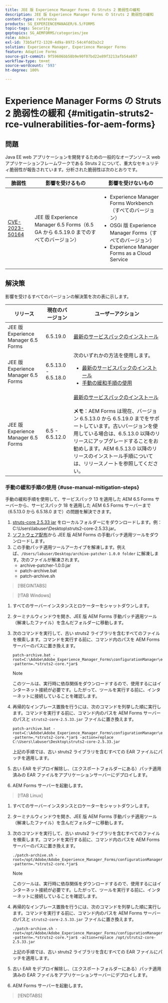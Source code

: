 ```yaml
---
title: JEE 版 Experience Manager Forms の Struts 2 脆弱性の緩和
description: JEE 版 Experience Manager Forms の Struts 2 脆弱性の緩和
content-type: reference
products: SG_EXPERIENCEMANAGER/6.5/FORMS
topic-tags: Security
geptopics: SG_AEMFORMS/categories/jee
role: Admin
exl-id: 73b5aff2-1320-4d9a-8972-54c4fdd3a2c2
solution: Experience Manager, Experience Manager Forms
feature: Adaptive Forms
source-git-commit: 9f59606bb58b9e90f07bd22e89f3213afb54a697
workflow-type: tm+mt
source-wordcount: '593'
ht-degree: 100%

---
```


# Experience Manager Forms の Struts 2 脆弱性の緩和 {#mitigatin-struts2-rce-vulnerabilities-for-aem-forms}

## 問題

Java EE web アプリケーションを開発するための一般的なオープンソース web アプリケーションフレームワークである Struts 2 について、重大なセキュリティ脆弱性が報告されています。分析された脆弱性は次のとおりです。

| 脆弱性 | 影響を受けるもの | 影響を受けないもの |
|---|---|---|
| [CVE-2023-50164](https://cve.mitre.org/cgi-bin/cvename.cgi?name=2023-50164) | JEE 版 Experience Manager 6.5 Forms（6.5 GA から 6.5.19.0 までのすべてのバージョン） | <ul><li> Experience Manager Forms Workbench（すべてのバージョン）</li> <li> OSGi 版 Experience Manager Forms（すべてのバージョン） </li> <li> Experience Manager Forms as a Cloud Service </li> <ul> |

## 解決策

影響を受けるすべてのバージョンの解決策を次の表に示します。

| リリース | 現在のバージョン | ユーザーアクション |
|---|---|---|
| JEE 版 Experience Manager 6.5 Forms | 6.5.19.0 | [最新のサービスパックのインストール](https://experienceleague.adobe.com/docs/experience-manager-65/release-notes/aem-forms-current-service-pack-installation-instructions.html?lang=ja) |
| JEE 版 Experience Manager 6.5 Forms | 6.5.13.0 - 6.5.18.0 | 次のいずれかの方法を使用します。 <ul><li>  <a href="https://experienceleague.adobe.com/docs/experience-manager-65/release-notes/aem-forms-current-service-pack-installation-instructions.html?lang=ja"> 最新のサービスパックのインストール </a> </li> <li> <a href ="#use-manual-mitigation-steps"> 手動の緩和手順の使用 </a> |
| JEE 版 Experience Manager 6.5 Forms | 6.5 - 6.5.12.0 | [最新のサービスパックのインストール](https://experienceleague.adobe.com/docs/experience-manager-65/release-notes/aem-forms-current-service-pack-installation-instructions.html?lang=ja)  </br> </br> **メモ**：AEM Forms は現在、バージョン 6.5.13.0 から 6.5.19.0 までをサポートしています。古いバージョンを使用している場合は、6.5.13.0 以降のリリースにアップグレードすることをお勧めします。AEM 6.5.13.0 以降のリリースのインストール手順については、リリースノートを参照してください。 |

### 手動の緩和手順の使用 {#use-manual-mitigation-steps}

手動の緩和手順を使用して、サービスパック 13 を適用した AEM 6.5 Forms サーバーから、サービスパック 18 を適用した AEM 6.5 Forms サーバーまで（6.5.13.0 から 6.5.18.0 まで）の問題を解決できます。

1. [struts-core 2.5.33 jar](https://repo1.maven.org/maven2/org/apache/struts/struts2-core/2.5.33/struts2-core-2.5.33.jar) をローカルフォルダーにをダウンロードします。例：C:\Users\labuser\Desktop\struts2-core-2.5.33.jar。
1. [ソフトウェア配布](https://experience.adobe.com/#/downloads/content/software-distribution/en/aem.html?package=/content/software-distribution/en/details.html/content/dam/aem/public/adobe/packages/cq650/servicepack/fd/patch_utility/archive-patcher-1.0.0.zip)から JEE 版 AEM Forms の手動パッチ適用ツールをダウンロードします。
1. この手動パッチ適用ツールアーカイブを解凍します。例えば、`/Users/labuser/Desktop/archive-patcher-1.0.0 folder` に解凍します。次のファイルが解凍されます。
   * archive-patcher-1.0.0.jar
   * patch-archive.bat
   * patch-archive.sh

>[!BEGINTABS]

>[!TAB Windows]

1. すべてのサーバーインスタンスとロケーターをシャットダウンします。

1. ターミナルウィンドウを開き、JEE 版 AEM Forms 手動パッチ適用ツール（解凍したファイル）を含んだフォルダーに移動します。

1. 次のコマンドを実行して、古い struts2 ライブラリを含むすべてのファイルを検索します。コマンドを実行する前に、コマンド内のパスを AEM Forms サーバーのパスに置き換えます。


   ```
   patch-archive.bat -root=C:\Adobe\Adobe_Experience_Manager_Forms\configurationManager\export -pattern=.*struts2-core.*jar$
   ```

   >[!NOTE]
   >
   >
   >このツールは、実行時に依存関係をダウンロードするので、使用するにはインターネット接続が必要です。したがって、ツールを実行する前に、インターネットに接続していることを確認します。

1. 再帰的なインプレース置換を行うには、次のコマンドを列挙した順に実行します。コマンドを実行する前に、コマンド内のパスを AEM Forms サーバーのパスと `struts2-core-2.5.33.jar` ファイルに置き換えます。



   ```
   patch-archive.bat -root=C:\Adobe\Adobe_Experience_Manager_Forms\configurationManager\export -pattern=.*struts2-core.*jar$ -action=replace C:\Users\labuser\Desktop\struts2-core-2.5.33.jar
   ```

   上記の手順では、古い struts2 ライブラリを含むすべての EAR ファイルにパッチを適用します。

1. 古い EAR をデプロイ解除し、（エクスポートフォルダーにある）パッチ適用済みの EAR ファイルをアプリケーションサーバーにデプロイします。

1. AEM Forms サーバーを起動します。

>[!TAB Linux]

1. すべてのサーバーインスタンスとロケーターをシャットダウンします。

1. ターミナルウィンドウを開き、JEE 版 AEM Forms 手動パッチ適用ツール（解凍したファイル）を含んだフォルダーに移動します。

1. 次のコマンドを実行して、古い struts2 ライブラリを含むすべてのファイルを検索します。コマンドを実行する前に、コマンド内のパスを AEM Forms サーバーのパスに置き換えます。


   ```
   ./patch-archive.sh -root=/opt/Adobe/Adobe_Experience_Manager_Forms/configurationManager/export/ -pattern=.*struts2-core.*jar$
   ```

   >[!NOTE]
   >
   >
   >このツールは、実行時に依存関係をダウンロードするので、使用するにはインターネット接続が必要です。したがって、ツールを実行する前に、インターネットに接続していることを確認します。

1. 再帰的なインプレース置換を行うには、次のコマンドを列挙した順に実行します。コマンドを実行する前に、コマンド内のパスを AEM Forms サーバーのパスと `struts2-core-2.5.33.jar` ファイルに置き換えます。



   ```
   ./patch-archive.sh -root=/opt/Adobe/Adobe_Experience_Manager_Forms/configurationManager/export/ -pattern=.*struts2-core.*jar$ -action=replace /opt/struts2-core-2.5.33.jar
   ```

   上記の手順では、古い struts2 ライブラリを含むすべての EAR ファイルにパッチを適用します。

1. 古い EAR をデプロイ解除し、（エクスポートフォルダーにある）パッチ適用済みの EAR ファイルをアプリケーションサーバーにデプロイします。

1. AEM Forms サーバーを起動します。

>[!ENDTABS]




<!-- 
### Manual patching tool 


>[!BEGINTABS]

>[!TAB Windows]

    ```
    
    patch-archive.bat [-root=dir-or-file] [-pattern=regex] [-action=list(default)|delete|replace <replacement-file>]

    ```

* **dir-or-file**: Specifies path of directory containing multiple archives to patch. The default path for AEM Forms on JEE is <>. 
* **regex**: Specifies regular expression identifying a file or an archive entry to patch. It is tested against each file's or archive entry's absolute path. For example, the pattern `.*struts2-core-2.5.30.jar$` search for all the lines that end with the exact string `struts2-core-2.5.30.jar`.
* **list**: Lists the matched files or archive entries. It recursively searches for and reports all instances of the supplied pattern matched in any entry present in any archive file (zip/jar/war/ear) inside the supplied root directory. No changes are made to any file. It is the default action of the tool, when no action is specified.
* **delete**: Deletes the matched files or archive entries. If the matched entity is an archive, deletion happens before traversing it. This prevents any potentially matching entries inside it from being reported.  
* **replace**: Substitutes the matched files or archive entries with the supplied replacement. If the matched entity is an archive, replacement happens before traversing it. This prevents any potentially matching entries inside it from being reported.

>[!TAB macOS]

    ```
    
    patch-archive.sh [-root=dir-or-file] [-pattern=regex] [-action=list(default)|delete|replace <replacement-file>]

    ```

* **dir-or-file**: Specifies path of directory containing multiple archives to patch. The default path for AEM Forms on JEE is <>. 
* **regex**: Specifies regular expression identifying a file or an archive entry to patch. It is tested against each file's or archive entry's absolute path. For example, the pattern `.*struts2-core-2.5.30.jar$` search for all the lines that end with the exact string `struts2-core-2.5.30.jar`.
* **list**: Lists the matched files or archive entries. It recursively searches for and reports all instances of the supplied pattern matched in any entry present in any archive file (zip/jar/war/ear) inside the supplied root directory. No changes are made to any file. It is the default action of the tool, when no action is specified.
* **delete**: Deletes the matched files or archive entries. If the matched entity is an archive, deletion happens before traversing it. This prevents any potentially matching entries inside it from being reported.  
* **replace**: Substitutes the matched files or archive entries with the supplied replacement. If the matched entity is an archive, replacement happens before traversing it. This prevents any potentially matching entries inside it from being reported.  

>[!TAB Linux]

    ```
    
    patch-archive.sh [-root=dir-or-file] [-pattern=regex] [-action=list(default)|delete|replace <replacement-file>]

    ```

* **dir-or-file**: Specifies path of directory containing multiple archives to patch. The default path for AEM Forms on JEE is <>. 
* **regex**: Specifies regular expression identifying a file or an archive entry to patch. It is tested against each file's or archive entry's absolute path. For example, the pattern `.*struts2-core-2.5.30.jar$` search for all the lines that end with the exact string `struts2-core-2.5.30.jar`.
* **list**: Lists the matched files or archive entries. It recursively searches for and reports all instances of the supplied pattern matched in any entry present in any archive file (zip/jar/war/ear) inside the supplied root directory. No changes are made to any file. It is the default action of the tool, when no action is specified.
* **delete**: Deletes the matched files or archive entries. If the matched entity is an archive, deletion happens before traversing it. This prevents any potentially matching entries inside it from being reported.  
* **replace**: Substitutes the matched files or archive entries with the supplied replacement. If the matched entity is an archive, replacement happens before traversing it. This prevents any potentially matching entries inside it from being reported.  



>[!ENDTABS]









-->
